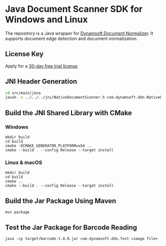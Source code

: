 # Java Document Scanner SDK for Windows and Linux
The repository is a Java wrapper for [Dynamsoft Document Normalizer](https://www.dynamsoft.com/barcode-reader/overview/). It supports document edge detection and document normalization. 

## License Key
Apply for a [30-day free trial license](https://www.dynamsoft.com/customer/license/trialLicense/?product=ddn).

## JNI Header Generation

```bash
cd src/main/java
javah -o ../../../jni/NativeDocumentScanner.h com.dynamsoft.ddn.NativeDocumentScanner
```

## Build the JNI Shared Library with CMake

### Windows
```
mkdir build
cd build
cmake -DCMAKE_GENERATOR_PLATFORM=x64 ..
cmake --build . --config Release --target install
```

### Linux & macOS

```
mkdir build
cd build
cmake .. 
cmake --build . --config Release --target install
```

## Build the Jar Package Using Maven

```
mvn package
```

## Test the Jar Package for Barcode Reading

```
java -cp target/barcode-1.0.0.jar com.dynamsoft.ddn.Test <image file>
```

